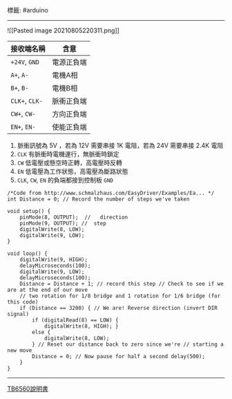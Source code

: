 標籤: #arduino 

---

![[Pasted image 20210805220311.png]]

接收端名稱 | 含意
--- | ---
`+24V`, `GND` | 電源正負端
`A+`, `A-` | 電機A相
`B+`, `B-` | 電機B相
`CLK+`, `CLK-` | 脈衝正負端
`CW+`, `CW-` | 方向正負端
`EN+`, `EN-` | 使能正負端

1. 脈衝訊號為 5V ，若為 12V 需要串接 1K 電阻，若為 24V 需要串接 2.4K 電阻
2. `CLK` 有脈衝時電機運行，無脈衝時鎖定
3. `CW` 低電壓或懸空時正轉，高電壓時反轉
4. `EN` 低電壓為工作狀態，高電壓為斷路狀態
5. `CLK`, `CW`, `EN` 的負端都接到控制板 `GND`

```arduino
/*Code from http://www.schmalzhaus.com/EasyDriver/Examples/Ea... */
int Distance = 0; // Record the number of steps we've taken 

void setup() {
    pinMode(8, OUTPUT);  //   direction
    pinMode(9, OUTPUT); //  step 
    digitalWrite(8, LOW);
    digitalWrite(9, LOW);
}

void loop() {
    digitalWrite(9, HIGH);
    delayMicroseconds(100);
    digitalWrite(9, LOW);
    delayMicroseconds(100);
    Distance = Distance + 1; // record this step // Check to see if we are at the end of our move
    // two rotation for 1/8 bridge and 1 rotation for 1/6 bridge (for this code)
    if (Distance == 3200) { // We are! Reverse direction (invert DIR signal)
        if (digitalRead(8) == LOW) {
            digitalWrite(8, HIGH); }
        else {
            digitalWrite(8, LOW);
        } // Reset our distance back to zero since we're // starting a new move
        Distance = 0; // Now pause for half a second delay(500);
    }
}
```

---

[TB6560說明書](https://drive.google.com/file/d/1Pm92iBKnk9cfmdwq_fT0W7mzshhkxezR/view?usp=sharing)